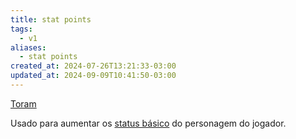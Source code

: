 ```yaml
---
title: stat points
tags:
  - v1
aliases:
  - stat points
created_at: 2024-07-26T13:21:33-03:00
updated_at: 2024-09-09T10:41:50-03:00
---
```


[Toram](../../../../atomos/2024/07/26/Toram.md)

Usado para aumentar os [status básico](../../../../sementes/2024/07/26/Toram_Status_basico.md) do personagem do jogador.